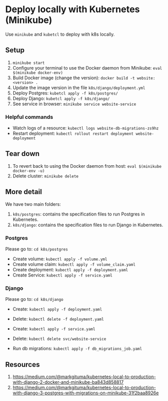# Deploy locally with Kubernetes (Minikube)

Use `minikube` and `kubetcl` to deploy with k8s locally.

## Setup

1. `minikube start`
1. Configure your terminal to use the Docker daemon from Minikube: `eval $(minikube docker-env)`
1. Build Docker image (change the version): `docker build -t website:<version> .`
1. Update the image version in the file `k8s/django/deployment.yml`
1. Deploy Postgres: `kubetcl apply -f k8s/postgres/`
1. Deploy Django: `kubetcl apply -f k8s/django/`
1. See service in browser: `minikube service website-service`

### Helpful commands

* Watch logs of a resource: `kubectl logs website-db-migrations-zs9hz`
* Restart deployment: `kubectl rollout restart deployment website-deployment`

## Tear down

1. To revert back to using the Docker daemon from host: `eval $(minikube docker-env -u)`
1. Delete cluster: `minikube delete`

## More detail

We have two main folders:
1. `k8s/postgres`: contains the specification files to run Postgres in Kubernetes.
1. `k8s/django`: contains the specification files to run Django in Kubernetes.

### Postgres

Please go to: `cd k8s/postgres`

* Create volume: `kubectl apply -f volume.yml`
* Create volume claim: `kubectl apply -f volume_claim.yaml`
* Create deployment: `kubectl apply -f deployment.yaml`
* Create Service: `kubectl apply -f service.yaml`

### Django

Please go to: `cd k8s/django`

* Create: `kubectl apply -f deployment.yaml`
* Delete: `kubectl delete -f deployment.yaml`

* Create: `kubectl apply -f service.yaml`
* Delete: `kubectl delete svc/website-service`

* Run db migrations: `kubectl apply -f db_migrations_job.yaml`

## Resources

1. https://medium.com/@markgituma/kubernetes-local-to-production-with-django-2-docker-and-minikube-ba843d858817
1. https://medium.com/@markgituma/kubernetes-local-to-production-with-django-3-postgres-with-migrations-on-minikube-31f2baa8926e
